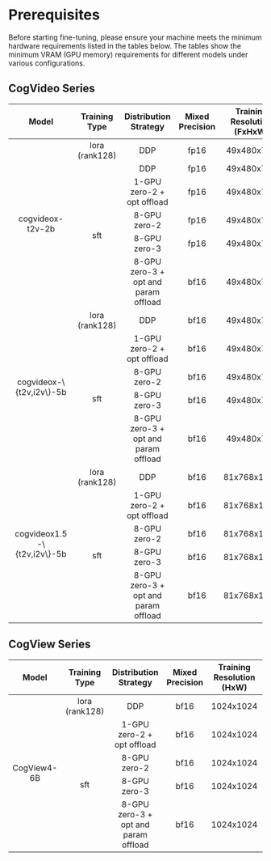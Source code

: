 ---
---

# Prerequisites

Before starting fine-tuning, please ensure your machine meets the minimum hardware requirements listed in the tables below. The tables show the minimum VRAM (GPU memory) requirements for different models under various configurations.

## CogVideo Series

<table style="text-align: center;">
  <thead>
    <tr>
      <th>Model</th>
      <th>Training Type</th>
      <th>Distribution Strategy</th>
      <th>Mixed Precision</th>
      <th>Training Resolution (FxHxW)</th>
      <th>Hardware Requirements</th>
    </tr>
  </thead>
  <tbody>
    <tr>
      <td rowspan="6">cogvideox-t2v-2b</td>
      <td>lora (rank128)</td>
      <td>DDP</td>
      <td>fp16</td>
      <td>49x480x720</td>
      <td>16GB VRAM</td>
    </tr>
    <tr>
      <td rowspan="5">sft</td>
      <td>DDP</td>
      <td>fp16</td>
      <td>49x480x720</td>
      <td>36GB VRAM</td>
    </tr>
    <tr>
      <td>1-GPU zero-2 + opt offload</td>
      <td>fp16</td>
      <td>49x480x720</td>
      <td>17GB VRAM</td>
    </tr>
    <tr>
      <td>8-GPU zero-2</td>
      <td>fp16</td>
      <td>49x480x720</td>
      <td>17GB VRAM</td>
    </tr>
    <tr>
      <td>8-GPU zero-3</td>
      <td>fp16</td>
      <td>49x480x720</td>
      <td>19GB VRAM</td>
    </tr>
    <tr>
      <td>8-GPU zero-3 + opt and param offload</td>
      <td>bf16</td>
      <td>49x480x720</td>
      <td>14GB VRAM</td>
    </tr>
    <tr>
      <td rowspan="5">cogvideox-\{t2v,i2v\}-5b</td>
      <td>lora (rank128)</td>
      <td>DDP</td>
      <td>bf16</td>
      <td>49x480x720</td>
      <td>24GB VRAM</td>
    </tr>
    <tr>
      <td rowspan="4">sft</td>
      <td>1-GPU zero-2 + opt offload</td>
      <td>bf16</td>
      <td>49x480x720</td>
      <td>42GB VRAM</td>
    </tr>
    <tr>
      <td>8-GPU zero-2</td>
      <td>bf16</td>
      <td>49x480x720</td>
      <td>42GB VRAM</td>
    </tr>
    <tr>
      <td>8-GPU zero-3</td>
      <td>bf16</td>
      <td>49x480x720</td>
      <td>43GB VRAM</td>
    </tr>
    <tr>
      <td>8-GPU zero-3 + opt and param offload</td>
      <td>bf16</td>
      <td>49x480x720</td>
      <td>28GB VRAM</td>
    </tr>
    <tr>
      <td rowspan="5">cogvideox1.5-\{t2v,i2v\}-5b</td>
      <td>lora (rank128)</td>
      <td>DDP</td>
      <td>bf16</td>
      <td>81x768x1360</td>
      <td>35GB VRAM</td>
    </tr>
    <tr>
      <td rowspan="4">sft</td>
      <td>1-GPU zero-2 + opt offload</td>
      <td>bf16</td>
      <td>81x768x1360</td>
      <td>56GB VRAM</td>
    </tr>
    <tr>
      <td>8-GPU zero-2</td>
      <td>bf16</td>
      <td>81x768x1360</td>
      <td>55GB VRAM</td>
    </tr>
    <tr>
      <td>8-GPU zero-3</td>
      <td>bf16</td>
      <td>81x768x1360</td>
      <td>55GB VRAM</td>
    </tr>
    <tr>
      <td>8-GPU zero-3 + opt and param offload</td>
      <td>bf16</td>
      <td>81x768x1360</td>
      <td>40GB VRAM</td>
    </tr>
  </tbody>
</table>

## CogView Series

<!-- TODO: add table for Cogview Series -->
<table style="text-align: center;">
  <thead>
    <tr>
      <th>Model</th>
      <th>Training Type</th>
      <th>Distribution Strategy</th>
      <th>Mixed Precision</th>
      <th>Training Resolution (HxW)</th>
      <th>Hardware Requirements</th>
    </tr>
  </thead>
  <tbody>
    <tr>
      <td rowspan="5">CogView4-6B</td>
      <td>lora (rank128)</td>
      <td>DDP</td>
      <td>bf16</td>
      <td>1024x1024</td>
      <td>30GB VRAM</td>
    </tr>
    <tr>
      <td rowspan="4">sft</td>
      <td>1-GPU zero-2 + opt offload</td>
      <td>bf16</td>
      <td>1024x1024</td>
      <td>42GB VRAM</td>
    </tr>
    <tr>
      <td>8-GPU zero-2</td>
      <td>bf16</td>
      <td>1024x1024</td>
      <td>50GB VRAM</td>
    </tr>
    <tr>
      <td>8-GPU zero-3</td>
      <td>bf16</td>
      <td>1024x1024</td>
      <td>47GB VRAM</td>
    </tr>
    <tr>
      <td>8-GPU zero-3 + opt and param offload</td>
      <td>bf16</td>
      <td>1024x1024</td>
      <td>28GB VRAM</td>
    </tr>
  </tbody>
</table>
